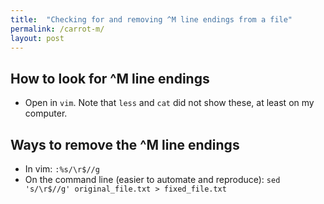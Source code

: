 ```yaml
---
title:  "Checking for and removing ^M line endings from a file"
permalink: /carrot-m/
layout: post
---
```


## How to look for ^M line endings

* Open in `vim`. Note that `less` and `cat` did not show these, at least on my computer.

## Ways to remove the ^M line endings

* In vim: `:%s/\r$//g`
* On the command line (easier to automate and reproduce): `sed 's/\r$//g' original_file.txt > fixed_file.txt`
